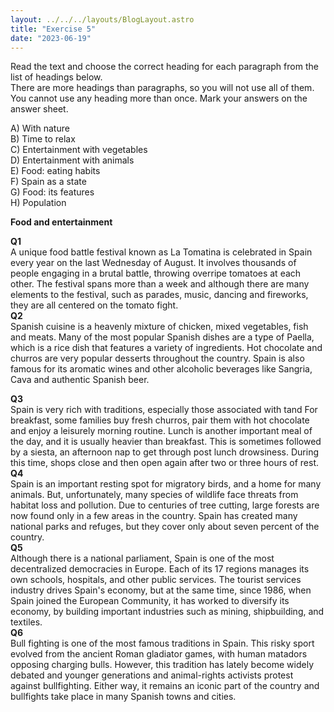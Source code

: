 ```yaml
---
layout: ../../../layouts/BlogLayout.astro
title: "Exercise 5"
date: "2023-06-19"
---
```


Read the text and choose the correct heading for each paragraph from the list of headings below.  
There are more headings than paragraphs, so you will not use all of them. You cannot use any heading more than once. Mark your answers on the answer sheet.

A) With nature  
B) Time to relax  
C) Entertainment with vegetables  
D) Entertainment with animals  
E) Food: eating habits  
F) Spain as a state  
G) Food: its features  
H) Population



**Food and entertainment**

**Q1**  
A unique food battle festival known as La Tomatina is celebrated in Spain every year on the last Wednesday of August. It involves thousands of people engaging in a brutal battle, throwing overripe tomatoes at each other. The festival spans more than a week and although there are many elements to the festival, such as parades, music, dancing and fireworks, they are all centered on the tomato fight.  
**Q2**  
Spanish cuisine is a heavenly mixture of chicken, mixed vegetables, fish and meats. Many of the most popular Spanish dishes are a type of Paella, which is a rice dish that features a variety of ingredients. Hot chocolate and churros are very popular desserts throughout the country. Spain is also famous for its aromatic wines and other alcoholic beverages like Sangria, Cava and authentic Spanish beer.

**Q3**  
Spain is very rich with traditions, especially those associated with tand For breakfast, some families buy fresh churros, pair them with hot chocolate and enjoy a leisurely morning routine. Lunch is another important meal of the day, and it is usually heavier than breakfast. This is sometimes followed by a siesta, an afternoon nap to get through post lunch drowsiness. During this time, shops close and then open again after two or three hours of rest.  
**Q4**  
Spain is an important resting spot for migratory birds, and a home for many animals. But, unfortunately, many species of wildlife face threats from habitat loss and pollution. Due to centuries of tree cutting, large forests are now found only in a few areas in the country. Spain has created many national parks and refuges, but they cover only about seven percent of the country.  
**Q5**  
Although there is a national parliament, Spain is one of the most decentralized democracies in Europe. Each of its 17 regions manages its own schools, hospitals, and other public services. The tourist services industry drives Spain's economy, but at the same time, since 1986, when Spain joined the European Community, it has worked to diversify its economy, by building important industries such as mining, shipbuilding, and textiles.  
**Q6**  
Bull fighting is one of the most famous traditions in Spain. This risky sport evolved from the ancient Roman gladiator games, with human matadors opposing charging bulls. However, this tradition has lately become widely debated and younger generations and animal-rights activists protest against bullfighting. Either way, it remains an iconic part of the country and bullfights take place in many Spanish towns and cities.
